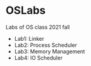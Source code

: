 # OSLabs
Labs of OS class 2021 fall
- Lab1: Linker
- Lab2: Process Scheduler
- Lab3: Memory Management
- Lab4: IO Scheduler
